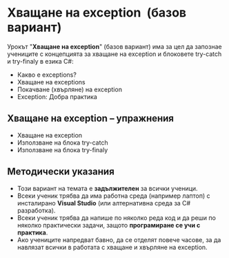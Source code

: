 # Хващане на exception  (базов вариант)

Урокът "**Хващане на exception**" (базов вариант) има за цел да запознае учениците с концепцията за хващане на exception и блоковете try-catch и try-finaly в езика C#:
  - Какво е еxceptions?
  - Хващане на exceptions
  - Покачване (хвърляне) на exception
  - Exception: Добра практика

##  Хващане на exception – упражнения
  - Хващане на exception
  - Използване на блока try-catch
  - Използване на блока try-finaly

## Методически указания
  - Този вариант на темата е **задължителен** за всички ученици.
  - Всеки ученик трябва да има работна среда (например лаптоп) с инсталирано **Visual Studio** (или алтернативна среда за C# разработка).
  - Всеки ученик трябва да напише по няколко реда код и да реши по няколко практически задачи, защото **програмиране сe учи с практика**.
  - Ако учениците напредват бавно, да се отделят повече часове, за да навлязат всички в работата с хващане и хвърляне на exception.